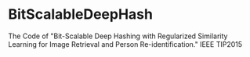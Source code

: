 # BitScalableDeepHash
The Code of "Bit-Scalable Deep Hashing with Regularized Similarity Learning for Image Retrieval and Person Re-identification." IEEE TIP2015 
